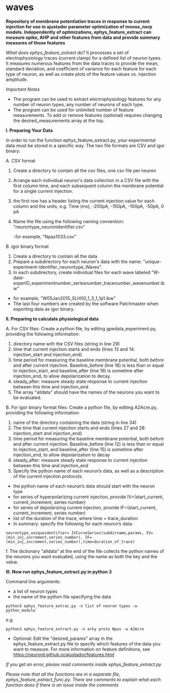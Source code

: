 # waves
**Repository of membrane potentiation traces in response to current injection for use in ajustador parameter 
optimization of moose_nerp models. Independently of optimizations, ephys_feature_extract can measure spike, AHP 
and other features from data and provide summary measures of those features**

*What does ephys_feature_extract do?*
It processes a set of electrophysiology traces (current clamp) for a defined list of neuron types. 
It measures numerous features from the data traces to provide the mean, standard deviation, and coefficient of variance 
for each feature for each type of neuron, as well as create plots of the feature values vs. injection amplitude.

*Important Notes*

- The program can be used to extract electrophysiology features for any number of neuron types, any number of neurons of each type.
- The program can be used for unlimited number of feature measurements. To add or remove features (optional) requires 
changing the desired_measurements array at the top.

**I. Preparing Your Data**

In order to run the function ephys_feature_extract.py, your experimental data must be stored in a specific way. 
The two file formats are CSV and igor binary:

A. CSV format

1. Create a directory to contain all the csv files, one csv file per neuron
2. Arrange each individual neuron's data collection in a CSV file with the first column time, and each subsequent 
column the membrane potential for a single current injection.
3. the first row has a header listing the current injection value for each column and the units, 
e.g. Time (ms), -200pA, -150pA, -100pA, -50pA, 0 pA
4. Name the file using the following naming convention: "neurontype_neuronidentifier.csv"

   -for example, "Npas1033.csv"
 

B. igor binary format

1. Create a directory to contain all the data
2. Prepare a subdirectory for each neuron's data with the name:
"unique-experiment-identifier_neurontype_Waves". 
3. In each subdirectory, create individual files for each wave labeled "W-date-experID_experimentnumber_seriesnumber_tracenumber_wavenumber.ibw"
- for example, "W05Jan2015_SLH00_1_3_1_1p1.ibw"
- The last four numbers are created by the software Patchmaster when exporting data as igor binary.

**II. Preparing to calculate physiological data**

A. For CSV files: Create a python file, by editing gpedata_experiment.py, providing the following information:

1. directory name with the CSV files (string in line 29)
2. time that current injection starts and ends (lines 13 and 14: injection_start and injection_end)
3. time period for measuring the baseline membrane potential, both before and after current injection.  Baseline_before (line 18) is less than or equal to injection_start, and baseline_after (line 19) is sometime after injection_end, to allow depolarization to decay. 
4. steady_after: measure steady state response to current injection between this time and injection_end
5. The array "alldata" should have the names of the neurons you want to be evaluated.

B. For igor binary format files: Create a python file, by editing A2Acre.py, providing the following information:

1. name of the directory containing the data (string in line 34)
2. The time that current injection starts and ends (lines 27 and 28: injection_start and injection_end)
3. time period for measuring the baseline membrane potential, both before and after current injection.  Baseline_before (line 12) is less than or equal to injection_start, and baseline_after (line 15) is sometime after injection_end, to allow depolarization to decay
4. steady_after: measure steady state response to current injection between this time and injection_end
5. Specify the python name of each neuron’s data, as well as a description of the current injection protocols.

- the python name of each neuron’s data should start with the neuron type
- for series of hyperpolarizing current injection, provide IV=(start_current, current_increment, series number)
- for series of depolarizing current injection, provide IF=(start_current, current_increment, series number)
- list of the duration of the trace, where time = trace_duration
- In summary: specify the following for each neuron’s data:

`neurontype_uniqueidentifier= IVCurveSeries(subdirname,params, IV=(min_inj,increment,series_number), IF=(min_inj,increment,series_number),time=duration_of_trace)`

f. The dictionary "alldata" at the end of the file collects the python names of the neurons you want evaluated, using the name as both the key and the value.

**III. Now run ephys_feature_extract.py in python 3**

Command line arguments: 

- a list of neuron types
- the name of the python file specifying the data

`python3 ephys_feature_extrac.py -n list of neuron types -w python_module`

e.g.

`python3 ephys_feature_extract.py -n arky proto Npas -w A2Acre`

 * Optional: 
 Edit the "desired_params" array in the ephys_feature_extract.py file to specify which features of the data you want to measure.
 For more information on feature definitions, see https://neurord.github.io/ajustador/features.html

*If you get an error, please read comments inside ephys_feature_extract.py*

*Please note that all the functions are in a separate file, ephys_feature_extract_func.py. There are comments to explain what each function does if there is an issue inside the comments*



